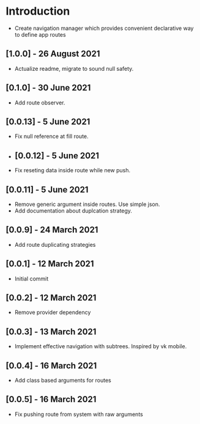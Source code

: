 # Introduction

* Create navigation manager which provides convenient declarative way
to define app routes

## [1.0.0] - 26 August 2021

* Actualize readme, migrate to sound null safety.

## [0.1.0] - 30 June 2021

* Add route observer.
  
## [0.0.13] - 5 June 2021

* Fix null reference at fill route.
  
* ## [0.0.12] - 5 June 2021

* Fix reseting data inside route while new push.
  
## [0.0.11] - 5 June 2021

* Remove generic argument inside routes. Use simple json.
* Add documentation about duplcation strategy.

## [0.0.9] - 24 March 2021

* Add route duplicating strategies

## [0.0.1] - 12 March 2021

* Initial commit

## [0.0.2] - 12 March 2021

* Remove provider dependency

## [0.0.3] - 13 March 2021

* Implement effective navigation with subtrees. Inspired by vk mobile.

## [0.0.4] - 16 March 2021

* Add class based arguments for routes

## [0.0.5] - 16 March 2021

* Fix pushing route from system with raw arguments
